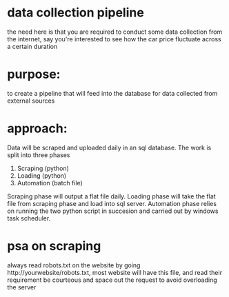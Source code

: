 # data collection pipeline
the need here is that you are required to conduct some data collection from the internet, say you're interested to see how the car price fluctuate across a certain duration

# purpose:
to create a pipeline that will feed into the database for data collected from external sources

# approach:
Data will be scraped and uploaded daily in an sql database. The work is split into three phases
1. Scraping (python)
2. Loading (python)
3. Automation (batch file)

Scraping phase will output a flat file daily. Loading phase will take the flat file from scraping phase and load into sql server. Automation phase relies on running the two python script in succesion and carried out by windows task scheduler.

# psa on scraping
always read robots.txt on the website by going http://yourwebsite/robots.txt, most website will have this file, and read their requirement
be courteous and space out the request to avoid overloading the server

#
